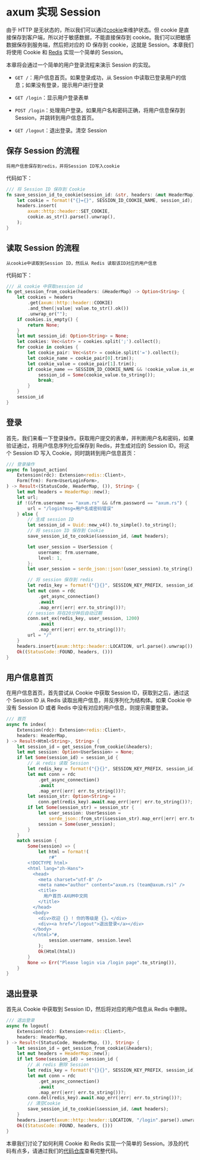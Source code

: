 # axum 实现 Session

由于 HTTP 是无状态的，所以我们可以通过[cookie](https://axum.rs/topic/roaming-axum/cookie)来维护状态。但 cookie 是直接保存到客户端，所以对于敏感数据，不能直接保存到 cookie。我们可以把敏感数据保存到服务端，然后把对应的 ID 保存到 cookie，这就是 Session。本章我们将使用 Cookie 和 [Redis](https://axum.rs/topic/roaming-axum/redis) 实现一个简单的 Session。

本章将会通过一个简单的用户登录流程来演示 Session 的实现。

- `GET /`：用户信息首页。如果登录成功，从 Session 中读取已登录用户的信息；如果没有登录，提示用户进行登录

- `GET /login`：显示用户登录表单

- `POST /login`：处理用户登录。如果用户名和密码正确，将用户信息保存到 Session，并跳转到用户信息首页。

- `GET /logout`：退出登录。清空 Session

## 保存 Session 的流程

```undefined
将用户信息保存到redis，并将Session ID写入cookie
```

代码如下：

```rust
/// 将 Session ID 保存到 Cookie
fn save_session_id_to_cookie(session_id: &str, headers: &mut HeaderMap) {
    let cookie = format!("{}={}", SESSION_ID_COOKIE_NAME, session_id);
    headers.insert(
        axum::http::header::SET_COOKIE,
        cookie.as_str().parse().unwrap(),
    );
}

```

## 读取 Session 的流程

```undefined
从cookie中读取到Session ID，然后从 Redis 读取该ID对应的用户信息
```

代码如下：

```rust
/// 从 cookie 中获取session id
fn get_session_from_cookie(headers: &HeaderMap) -> Option<String> {
    let cookies = headers
        .get(axum::http::header::COOKIE)
        .and_then(|value| value.to_str().ok())
        .unwrap_or("");
    if cookies.is_empty() {
        return None;
    }
    let mut session_id: Option<String> = None;
    let cookies: Vec<&str> = cookies.split(';').collect();
    for cookie in cookies {
        let cookie_pair: Vec<&str> = cookie.split('=').collect();
        let cookie_name = cookie_pair[0].trim();
        let cookie_value = cookie_pair[1].trim();
        if cookie_name == SESSION_ID_COOKIE_NAME && !cookie_value.is_empty() {
            session_id = Some(cookie_value.to_string());
            break;
        }
    }
    session_id
}
```

## 登录

首先，我们来看一下登录操作。获取用户提交的表单，并判断用户名和密码，如果验证通过，将用户信息序列化后保存到 Redis，并生成对应的 Session ID。将这个 Session ID 写入 Cookie，同时跳转到用户信息首页：

```rust
/// 登录操作
async fn logout_action(
    Extension(rdc): Extension<redis::Client>,
    Form(frm): Form<UserLoginForm>,
) -> Result<(StatusCode, HeaderMap, ()), String> {
    let mut headers = HeaderMap::new();
    let url;
    if !(&frm.username == "axum.rs" && &frm.password == "axum.rs") {
        url = "/login?msg=用户名或密码错误"
    } else {
        // 生成 session ID
        let session_id = Uuid::new_v4().to_simple().to_string();
        // 将 session ID 保存到 Cookie
        save_session_id_to_cookie(&session_id, &mut headers);

        let user_session = UserSession {
            username: frm.username,
            level: 1,
        };
        let user_session = serde_json::json!(user_session).to_string();

        // 将 session 保存到 redis
        let redis_key = format!("{}{}", SESSION_KEY_PREFIX, session_id);
        let mut conn = rdc
            .get_async_connection()
            .await
            .map_err(|err| err.to_string())?;
        // session 将在20分钟后自动过期
        conn.set_ex(redis_key, user_session, 1200)
            .await
            .map_err(|err| err.to_string())?;
        url = "/"
    }
    headers.insert(axum::http::header::LOCATION, url.parse().unwrap());
    Ok((StatusCode::FOUND, headers, ()))
}

```

## 用户信息首页

在用户信息首页，首先尝试从 Cookie 中获取 Session ID，获取到之后，通过这个 Session ID 从 Redis 读取出用户信息，并反序列化为结构体。如果 Cookie 中没有 Session ID 或者 Redis 中没有对应的用户信息，则提示需要登录。

```rust
/// 首页
async fn index(
    Extension(rdc): Extension<redis::Client>,
    headers: HeaderMap,
) -> Result<Html<String>, String> {
    let session_id = get_session_from_cookie(&headers);
    let mut session: Option<UserSession> = None;
    if let Some(session_id) = session_id {
        // 从 redis 读取 Session
        let redis_key = format!("{}{}", SESSION_KEY_PREFIX, session_id);
        let mut conn = rdc
            .get_async_connection()
            .await
            .map_err(|err| err.to_string())?;
        let session_str: Option<String> =
            conn.get(redis_key).await.map_err(|err| err.to_string())?;
        if let Some(session_str) = session_str {
            let user_session: UserSession =
                serde_json::from_str(&session_str).map_err(|err| err.to_string())?;
            session = Some(user_session);
        }
    }
    match session {
        Some(session) => {
            let html = format!(
                r#"
        <!DOCTYPE html>
        <html lang="zh-Hans">
          <head>
            <meta charset="utf-8" />
            <meta name="author" content="axum.rs (team@axum.rs)" />
            <title>
              用户首页-AXUM中文网
            </title>
          </head>
          <body>
            <div>欢迎 {} ! 你的等级是 {}。</div>
            <div><a href="/logout">退出登录</a></div>
          </body>
          </html>"#,
                session.username, session.level
            );
            Ok(Html(html))
        }
        None => Err("Please login via /login page".to_string()),
    }
}

```

## 退出登录

首先从 Cookie 中获取到 Session ID，然后将对应的用户信息从 Redis 中删除。

```rust
/// 退出登录
async fn logout(
    Extension(rdc): Extension<redis::Client>,
    headers: HeaderMap,
) -> Result<(StatusCode, HeaderMap, ()), String> {
    let session_id = get_session_from_cookie(&headers);
    let mut headers = HeaderMap::new();
    if let Some(session_id) = session_id {
        // 从 redis 删除 Session
        let redis_key = format!("{}{}", SESSION_KEY_PREFIX, session_id);
        let mut conn = rdc
            .get_async_connection()
            .await
            .map_err(|err| err.to_string())?;
        conn.del(redis_key).await.map_err(|err| err.to_string())?;
        // 清空Cookie
        save_session_id_to_cookie(&session_id, &mut headers);
    }
    headers.insert(axum::http::header::LOCATION, "/login".parse().unwrap());
    Ok((StatusCode::FOUND, headers, ()))
}

```

本章我们讨论了如何利用 Cookie 和 Redis 实现一个简单的 Session。涉及的代码有点多，请通过我们的[代码仓库](https://github.com/axumrs/roaming-axum/tree/main/session)查看完整代码。

